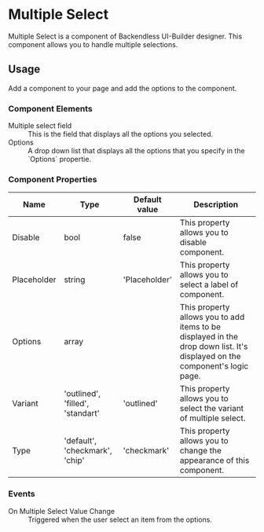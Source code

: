 # Multiple Select

Multiple Select is a component of Backendless UI-Builder designer. This component allows you to handle multiple selections.

## Usage

Add a component to your page and add the options to the component.

### Component Elements

<dl>
<dt>Multiple select field</dt>
<dd>This is the field that displays all the options you selected.</dd>
<dt>Options</dt>
<dd>A drop down list that displays all the options that you specify in the `Options` propertie.</dd>
</dl>

### Component Properties

  Name         | Type       | Default value       | Description
 --------------|------------|---------------------|-------------------------------------------------------------------------------------
  Disable      | bool       | false               | This property allows you to disable component.
  Placeholder  | string     | 'Placeholder'       | This property allows you to select a label of component.
  Options      | array      |                     | This property allows you to add items to be displayed in the drop down list. It's displayed on the component's logic page.
  Variant      | 'outlined', 'filled', 'standart' | 'outlined'  | This property allows you to select the variant of multiple select.
  Type         | 'default', 'checkmark', 'chip'   | 'checkmark' | This property allows you to change the appearance of this component.

### Events

<dl>
<dt>On Multiple Select Value Change</dt>
<dd>Triggered when the user select an item from the options.</dd>
</dl>
